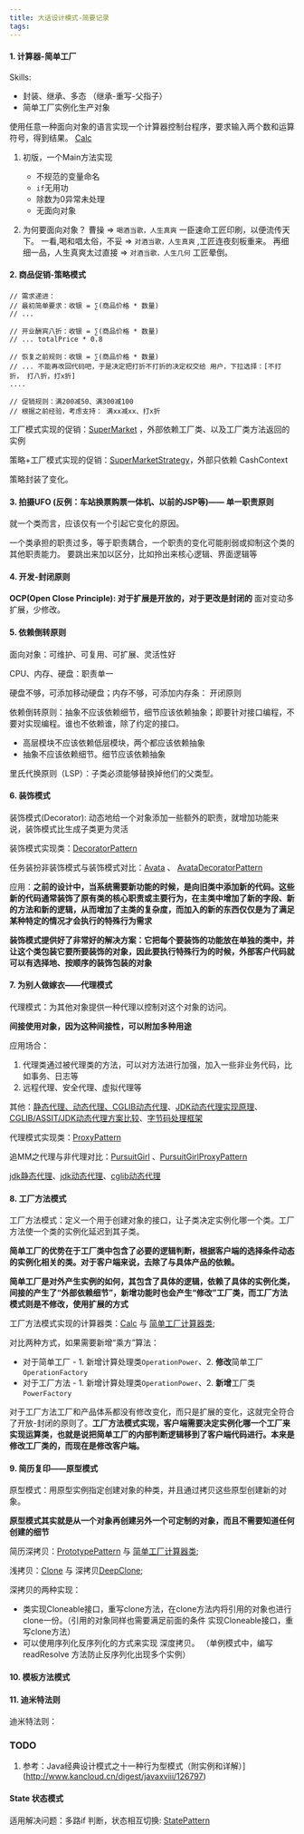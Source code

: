 ```yaml
---
title: 大话设计模式-简要记录
tags:
---
```


#### 1. 计算器-简单工厂
Skills:
* 封装、继承、多态 （继承-重写-父指子）
* 简单工厂实例化生产对象

使用任意一种面向对象的语言实现一个计算器控制台程序，要求输入两个数和运算符号，得到结果。 [Calc](https://github.com/elegance/dev-demo/blob/master/java-demo/pattern/ch01/Calc.java)

1. 初版，一个Main方法实现
    * 不规范的变量命名
    * `if`无用功
    * 除数为0异常未处理
    * 无面向对象

2. 为何要面向对象？
曹操 => `喝酒当歌，人生真爽`  一臣速命工匠印刷，以便流传天下。
一看,喝和唱太俗，不妥 => `对酒当歌，人生真爽` ,工匠连夜刻板重来。
再细细一品，人生真爽太过直接 => `对酒当歌，人生几何` 工匠晕倒。

#### 2. 商品促销-策略模式
```
// 需求递进：
// 最初简单要求：收银 = ∑(商品价格 * 数量)
// ...

// 开业酬宾八折：收银 = ∑(商品价格 * 数量)
// ... totalPrice * 0.8

// 恢复之前规则：收银 = ∑(商品价格 * 数量)
// ... 不能再改回代码吧，于是决定把打折不打折的决定权交给 用户，下拉选择：[不打折， 打八折，打x折]
....

// 促销规则：满200减50、满300减100
// 根据之前经验，考虑支持： 满xx减xx、打x折
```

工厂模式实现的促销：[SuperMarket](https://github.com/elegance/dev-demo/blob/master/java-demo/pattern/ch02/SuperMarket.java) ，外部依赖工厂类、以及工厂类方法返回的实例

策略+工厂模式实现的促销：[SuperMarketStrategy](https://github.com/elegance/dev-demo/blob/master/java-demo/pattern/ch02/SuperMarketStrategy.java)，外部只依赖 CashContext

策略封装了变化。

#### 3. 拍摄UFO (反例：车站换票购票一体机、以前的JSP等)—— 单一职责原则
就一个类而言，应该仅有一个引起它变化的原因。 

一个类承担的职责过多，等于职责耦合，一个职责的变化可能削弱或抑制这个类的其他职责能力。 要跳出来加以区分，比如拎出来核心逻辑、界面逻辑等

#### 4. 开发-封闭原则
**OCP(Open Close Principle): 对于扩展是开放的，对于更改是封闭的** 面对变动多扩展，少修改。

#### 5. 依赖倒转原则
面向对象：可维护、可复用、可扩展、灵活性好

CPU、内存、硬盘：职责单一

硬盘不够，可添加移动硬盘；内存不够，可添加内存条： 开闭原则

依赖倒转原则：抽象不应该依赖细节，细节应该依赖抽象；即要针对接口编程，不要对实现编程。谁也不依赖谁，除了约定的接口。

* 高层模块不应该依赖低层模块，两个都应该依赖抽象
* 抽象不应该依赖细节。细节应该依赖抽象

里氏代换原则（LSP）：子类必须能够替换掉他们的父类型。

#### 6. 装饰模式
装饰模式(Decorator): 动态地给一个对象添加一些额外的职责，就增加功能来说，装饰模式比生成子类更为灵活

装饰模式实现类：[DecoratorPattern](https://github.com/elegance/dev-demo/blob/master/java-demo/pattern/ch03/DecoratorPattern.java) 

任务装扮非装饰模式与装饰模式对比：[Avata](https://github.com/elegance/dev-demo/blob/master/java-demo/pattern/ch03/Avata.java) 、 [AvataDecoratorPattern](https://github.com/elegance/dev-demo/blob/master/java-demo/pattern/ch03/AvataDecoratorPattern.java) 

应用：**之前的设计中，当系统需要新功能的时候，是向旧类中添加新的代码。这些新的代码通常装饰了原有类的核心职责或主要行为，在主类中增加了新的字段、新的方法和新的逻辑，从而增加了主类的复杂度，而加入的新的东西仅仅是为了满足某种特定的情况才会执行的特殊行为需求**

**装饰模式提供好了非常好的解决方案：它把每个要装饰的功能放在单独的类中，并让这个类包装它要所要装饰的对象，因此要执行特殊行为的时候，外部客户代码就可以有选择地、按顺序的装饰包装的对象**

#### 7. 为别人做嫁衣——代理模式
代理模式：为其他对象提供一种代理以控制对这个对象的访问。

**间接使用对象，因为这种间接性，可以附加多种用途**

应用场合：
1. 代理类通过被代理类的方法，可以对方法进行加强，加入一些非业务代码，比如事务、日志等
2. 远程代理、安全代理、虚拟代理等

其他：[静态代理、动态代理、CGLIB动态代理](http://www.cnblogs.com/fillPv/p/5939277.html)、[JDK动态代理实现原理](http://rejoy.iteye.com/blog/1627405)、[CGLIB/ASSIT/JDK动态代理方案比较](http://www.360doc.com/content/14/0801/12/1073512_398582179.shtml)、[字节码处理框架](http://perfect5085.iteye.com/blog/1612931)

代理模式实现类：[ProxyPattern](https://github.com/elegance/dev-demo/blob/master/java-demo/pattern/ch04/ProxyPattern.java) 

追MM之代理与非代理对比：[PursuitGirl](https://github.com/elegance/dev-demo/blob/master/java-demo/pattern/ch04/PursuitGirl.java) 、[PursuitGirlProxyPattern](https://github.com/elegance/dev-demo/blob/master/java-demo/pattern/ch04/PursuitGirlProxyPattern.java) 

[jdk静态代理](https://github.com/elegance/dev-demo/blob/master/java-demo/pattern/ch04/ext/JdkStaticProxy.java)、[jdk动态代理](https://github.com/elegance/dev-demo/blob/master/java-demo/pattern/ch04/ext/JdkStaticProxy.java)、[cglib动态代理](https://github.com/elegance/dev-demo/blob/master/java-demo/pattern/ch04/ext/JdkStaticProxy.java)

#### 8. 工厂方法模式
工厂方法模式：定义一个用于创建对象的接口，让子类决定实例化哪一个类。工厂方法使一个类的实例化延迟到其子类。

**简单工厂的优势在于工厂类中包含了必要的逻辑判断，根据客户端的选择条件动态的实例化相关的类。对于客户端来说，去除了与具体产品的依赖。** 

**简单工厂是对外产生实例的如何，其包含了具体的逻辑，依赖了具体的实例化类，间接的产生了“外部依赖细节”，新增功能时也会产生“修改”工厂类，而工厂方法模式则是不修改，使用扩展的方式**

工厂方法模式实现的计算器类：[Calc](https://github.com/elegance/dev-demo/blob/master/java-demo/pattern/ch05/Calc.java) 与 [简单工厂计算器类](https://github.com/elegance/dev-demo/blob/master/java-demo/pattern/ch01/Calc.java);

对比两种方式，如果需要新增“乘方”算法：

* 对于简单工厂 - 1. 新增计算处理类`OperationPower`、2. **修改**简单工厂`OperationFactory`
* 对于工厂方法 - 1. 新增计算处理类`OperationPower`、2. **新增**工厂类`PowerFactory`

对于工厂方法工厂和产品体系都没有修改变化，而只是扩展的变化，这就完全符合了开放-封闭的原则了。**工厂方法模式实现，客户端需要决定实例化哪一个工厂来实现运算类，也就是说把简单工厂的内部判断逻辑移到了客户端代码进行。本来是修改工厂类的，而现在是修改客户端。**

#### 9. 简历复印——原型模式
原型模式：用原型实例指定创建对象的种类，并且通过拷贝这些原型创建新的对象。 

**原型模式其实就是从一个对象再创建另外一个可定制的对象，而且不需要知道任何创建的细节**


简历深拷贝：[PrototypePattern](https://github.com/elegance/dev-demo/blob/master/java-demo/pattern/ch06/PrototypePattern.java) 与 [简单工厂计算器类](https://github.com/elegance/dev-demo/blob/master/java-demo/pattern/ch01/Calc.java);

浅拷贝：[Clone](https://github.com/elegance/dev-demo/blob/master/java-demo/pattern/ch06/Clone.java) 与 深拷贝[DeepClone](https://github.com/elegance/dev-demo/blob/master/java-demo/pattern/ch06/DeepClone.java);

深拷贝的两种实现：

* 类实现Cloneable接口，重写clone方法，在clone方法内将引用的对象也进行clone一份。（引用的对象同样也需要满足前面的条件 实现Cloneable接口，重写clone方法）
* 可以使用序列化反序列化的方式来实现 深度拷贝。 （单例模式中，编写readResolve 方法防止反序列化出现多个实例）

#### 10. 模板方法模式

#### 11. 迪米特法则
迪米特法则：

### TODO
1. 参考：Java经典设计模式之十一种行为型模式（附实例和详解）](http://www.kancloud.cn/digest/javaxviii/126797)

#### State 状态模式
适用解决问题：多路if 判断，状态相互切换: [StatePattern](https://github.com/elegance/dev-demo/blob/master/java-demo/pattern/StatePattern.java)